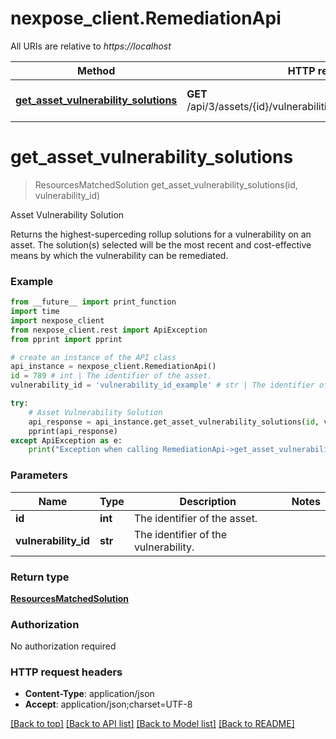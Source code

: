 # nexpose_client.RemediationApi

All URIs are relative to *https://localhost*

Method | HTTP request | Description
------------- | ------------- | -------------
[**get_asset_vulnerability_solutions**](RemediationApi.md#get_asset_vulnerability_solutions) | **GET** /api/3/assets/{id}/vulnerabilities/{vulnerabilityId}/solution | Asset Vulnerability Solution


# **get_asset_vulnerability_solutions**
> ResourcesMatchedSolution get_asset_vulnerability_solutions(id, vulnerability_id)

Asset Vulnerability Solution

Returns the highest-superceding rollup solutions for a vulnerability on an asset. The solution(s) selected will be the most recent and cost-effective means by which the vulnerability can be remediated.

### Example
```python
from __future__ import print_function
import time
import nexpose_client
from nexpose_client.rest import ApiException
from pprint import pprint

# create an instance of the API class
api_instance = nexpose_client.RemediationApi()
id = 789 # int | The identifier of the asset.
vulnerability_id = 'vulnerability_id_example' # str | The identifier of the vulnerability.

try:
    # Asset Vulnerability Solution
    api_response = api_instance.get_asset_vulnerability_solutions(id, vulnerability_id)
    pprint(api_response)
except ApiException as e:
    print("Exception when calling RemediationApi->get_asset_vulnerability_solutions: %s\n" % e)
```

### Parameters

Name | Type | Description  | Notes
------------- | ------------- | ------------- | -------------
 **id** | **int**| The identifier of the asset. | 
 **vulnerability_id** | **str**| The identifier of the vulnerability. | 

### Return type

[**ResourcesMatchedSolution**](ResourcesMatchedSolution.md)

### Authorization

No authorization required

### HTTP request headers

 - **Content-Type**: application/json
 - **Accept**: application/json;charset=UTF-8

[[Back to top]](#) [[Back to API list]](../README.md#documentation-for-api-endpoints) [[Back to Model list]](../README.md#documentation-for-models) [[Back to README]](../README.md)

